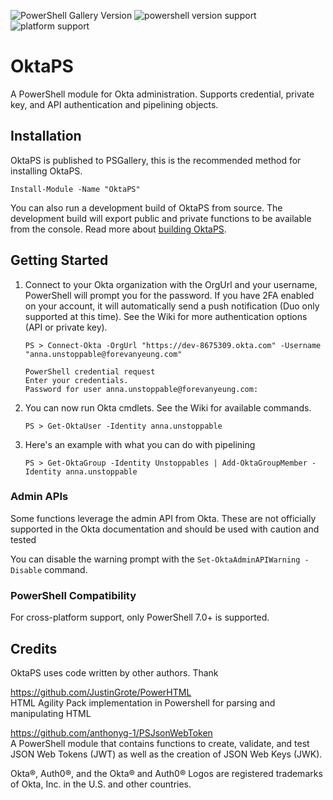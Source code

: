 ![PowerShell Gallery Version](https://img.shields.io/powershellgallery/v/OktaPS)
![powershell version support](https://img.shields.io/badge/powershell-%3E%3D%207.2.7-blue)
![platform support](https://img.shields.io/badge/platform-windows%20%7C%20macos-lightgrey)

# OktaPS
A PowerShell module for Okta administration. Supports credential, private key, and API authentication and pipelining objects.

## Installation
OktaPS is published to PSGallery, this is the recommended method for installing OktaPS.
```pwsh
Install-Module -Name "OktaPS"
```

You can also run a development build of OktaPS from source. The development build will export public and private functions to be available from the console. Read more about [building OktaPS](./Build/Build.md). 

## Getting Started
1. Connect to your Okta organization with the OrgUrl and your username, PowerShell will prompt you for the password. If you have 2FA enabled on your account, it will automatically send a push notification (Duo only supported at this time). See the Wiki for more authentication options (API or private key).
    ```pwsh
    PS > Connect-Okta -OrgUrl "https://dev-8675309.okta.com" -Username "anna.unstoppable@forevanyeung.com"

    PowerShell credential request
    Enter your credentials.
    Password for user anna.unstoppable@forevanyeung.com: 
    ```
1. You can now run Okta cmdlets. See the Wiki for available commands.
    ```pwsh
    PS > Get-OktaUser -Identity anna.unstoppable
    ```

1. Here's an example with what you can do with pipelining
    ```pwsh
    PS > Get-OktaGroup -Identity Unstoppables | Add-OktaGroupMember -Identity anna.unstoppable
    ```

### Admin APIs
Some functions leverage the admin API from Okta. These are not officially supported in the Okta documentation and should be used with caution and tested

You can disable the warning prompt with the `Set-OktaAdminAPIWarning -Disable` command. 

### PowerShell Compatibility
For cross-platform support, only PowerShell 7.0+ is supported.

## Credits
OktaPS uses code written by other authors. Thank 

https://github.com/JustinGrote/PowerHTML  
HTML Agility Pack implementation in Powershell for parsing and manipulating HTML

https://github.com/anthonyg-1/PSJsonWebToken  
A PowerShell module that contains functions to create, validate, and test JSON Web Tokens (JWT) as well as the creation of JSON Web Keys (JWK).

Okta®, Auth0®, and the Okta® and Auth0® Logos are registered trademarks of Okta, Inc. in the U.S. and other countries.